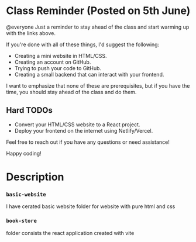 # Class Reminder (Posted on 5th June)

@everyone Just a reminder to stay ahead of the class and start warming up with the links above.

If you're done with all of these things, I'd suggest the following:

- Creating a mini website in HTML/CSS.
- Creating an account on GitHub.
- Trying to push your code to GitHub.
- Creating a small backend that can interact with your frontend.

I want to emphasize that none of these are prerequisites, but if you have the time, you should stay ahead of the class and do them.

## Hard TODOs

- Convert your HTML/CSS website to a React project.
- Deploy your frontend on the internet using Netlify/Vercel.

Feel free to reach out if you have any questions or need assistance!

Happy coding!

# Description

### `basic-website`

I have cerated basic website folder for website with pure html and css

### `book-store`

folder consists the react application created with vite
